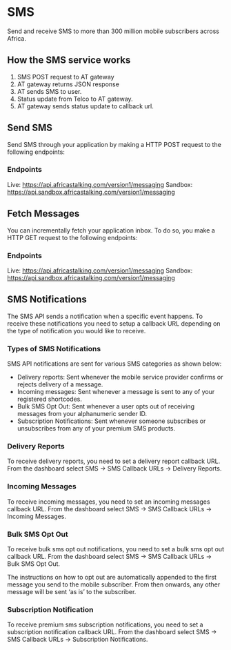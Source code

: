 # SMS

Send and receive SMS to more than 300 million mobile subscribers across Africa.

## How the SMS service works

1. SMS POST request to AT gateway
2. AT gateway returns JSON response
3. AT sends SMS to user.
4. Status update from Telco to AT gateway.
5. AT gateway sends status update to callback url.

## Send SMS

Send SMS through your application by making a HTTP POST request to the following endpoints:

### Endpoints

Live: https://api.africastalking.com/version1/messaging
Sandbox: https://api.sandbox.africastalking.com/version1/messaging

## Fetch Messages

You can incrementally fetch your application inbox. To do so, you make a HTTP GET request to the following endpoints:

### Endpoints

Live: https://api.africastalking.com/version1/messaging
Sandbox: https://api.sandbox.africastalking.com/version1/messaging

## SMS Notifications

The SMS API sends a notification when a specific event happens. To receive these notifications you need to setup a callback URL depending on the type of notification you would like to receive.

### Types of SMS Notifications

SMS API notifications are sent for various SMS categories as shown below:

- Delivery reports: Sent whenever the mobile service provider confirms or rejects delivery of a message.
- Incoming messages: Sent whenever a message is sent to any of your registered shortcodes.
- Bulk SMS Opt Out: Sent whenever a user opts out of receiving messages from your alphanumeric sender ID.
- Subscription Notifications: Sent whenever someone subscribes or unsubscribes from any of your premium SMS products.

### Delivery Reports
To receive delivery reports, you need to set a delivery report callback URL. From the dashboard select SMS -> SMS Callback URLs -> Delivery Reports.

### Incoming Messages
To receive incoming messages, you need to set an incoming messages callback URL. From the dashboard select SMS -> SMS Callback URLs -> Incoming Messages.

### Bulk SMS Opt Out
To receive bulk sms opt out notifications, you need to set a bulk sms opt out callback URL. From the dashboard select SMS -> SMS Callback URLs -> Bulk SMS Opt Out.

The instructions on how to opt out are automatically appended to the first message you send to the mobile subscriber. From then onwards, any other message will be sent ‘as is’ to the subscriber.

### Subscription Notification
To receive premium sms subscription notifications, you need to set a subscription notification callback URL. From the dashboard select SMS -> SMS Callback URLs -> Subscription Notifications.